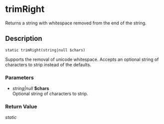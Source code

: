 # trimRight
Returns a string with whitespace removed from the end of the string.

## Description
`static trimRight(string|null $chars)`

Supports the removal of unicode whitespace. Accepts an optional
string of characters to strip instead of the defaults.

### Parameters
* _string|null_ __$chars__  
Optional string of characters to strip.


### Return Value
_static_